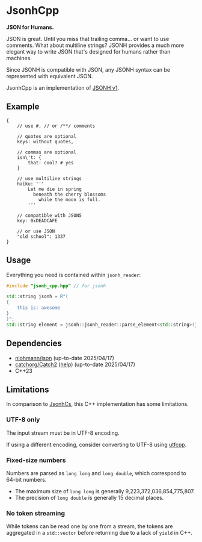 # JsonhCpp

**JSON for Humans.**

JSON is great. Until you miss that trailing comma... or want to use comments. What about multiline strings?
JSONH provides a much more elegant way to write JSON that's designed for humans rather than machines.

Since JSONH is compatible with JSON, any JSONH syntax can be represented with equivalent JSON.

JsonhCpp is an implementation of [JSONH v1](https://github.com/jsonh-org/Jsonh).

## Example

```jsonh
{
    // use #, // or /**/ comments
    
    // quotes are optional
    keys: without quotes,

    // commas are optional
    isn\'t: {
        that: cool? # yes
    }

    // use multiline strings
    haiku: '''
        Let me die in spring
          beneath the cherry blossoms
            while the moon is full.
        '''
    
    // compatible with JSON5
    key: 0xDEADCAFE

    // or use JSON
    "old school": 1337
}
```

## Usage

Everything you need is contained within `jsonh_reader`:

```cpp
#include "jsonh_cpp.hpp" // for jsonh

std::string jsonh = R"(
{
    this is: awesome
}
)";
std::string element = jsonh::jsonh_reader::parse_element<std::string>(jsonh).value();
```

## Dependencies

- [nlohmann/json](https://github.com/nlohmann/json) (up-to-date 2025/04/17)
- [catchorg/Catch2](https://github.com/catchorg/Catch2) ([help](https://stackoverflow.com/a/78804393)) (up-to-date 2025/04/17)
- C++23

## Limitations

In comparison to [JsonhCs](https://github.com/jsonh-org/Jsonhcs), this C++ implementation has some limitations.

### UTF-8 only

The input stream must be in UTF-8 encoding.

If using a different encoding, consider converting to UTF-8 using [utfcpp](https://github.com/nemtrif/utfcpp).

### Fixed-size numbers

Numbers are parsed as `long long` and `long double`, which correspond to 64-bit numbers.
- The maximum size of `long long` is generally 9,223,372,036,854,775,807.
- The precision of `long double` is generally 15 decimal places.

### No token streaming

While tokens can be read one by one from a stream, the tokens are aggregated in a `std::vector`
before returning due to a lack of `yield` in C++.